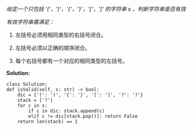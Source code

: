 *给定一个只包括 '('，')'，'{'，'}'，'['，']' 的字符串 s ，判断字符串是否有效*

*有效字符串需满足：*

1. 左括号必须用相同类型的右括号闭合。

2. 左括号必须以正确的顺序闭合。

3. 每个右括号都有一个对应的相同类型的左括号。

**Solution:**

    class Solution:
    def isValid(self, s: str) -> bool:
        dic = {'(': ')', '{': '}', '[': ']', '?': '?'}
        stack = ['?']
        for c in s:
            if c in dic: stack.append(c)
            elif c != dic[stack.pop()]: return False
        return len(stack) == 1
